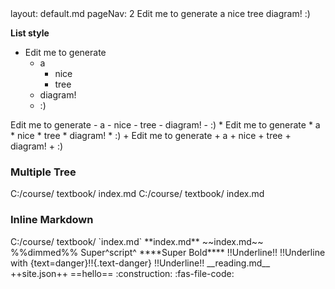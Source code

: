 <frontmatter>
  layout: default.md
  pageNav: 2
</frontmatter>

<tree>
Edit me to generate
  a
    nice
    tree
  diagram!
  :)
</tree>

**List style**
<tree>
- Edit me to generate
  - a
    - nice
    - tree
  - diagram!
  - :)
</tree>

<tree>
Edit me to generate
  - a
    - nice
    - tree
  - diagram!
  - :)
</tree>

<tree>
* Edit me to generate
  * a
    * nice
    * tree
  * diagram!
  * :)
</tree>

<tree>
+ Edit me to generate
  + a
    + nice
    + tree
  + diagram!
  + :)
</tree>

### Multiple Tree
<tree>
C:/course/
  textbook/
    index.md
C:/course/
  textbook/
    index.md
</tree>

### Inline Markdown
<tree>
C:/course/
  textbook/
    `index.md`
  **index.md**
    ~~index.md~~
    %%dimmed%%
    Super^script^
    ****Super Bold****
    !!Underline!!
    !!Underline with {text=danger}!!{.text-danger}
    <span class="text-danger">!!Underline!!</span>
  __reading.md__
  ++site.json++
  ==hello==
  :construction:
  :fas-file-code:
</tree>
